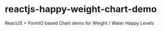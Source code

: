 # reactjs-happy-weight-chart-demo
ReactJS + FormIO based Chart demo for Weight / Water Happy Levels
